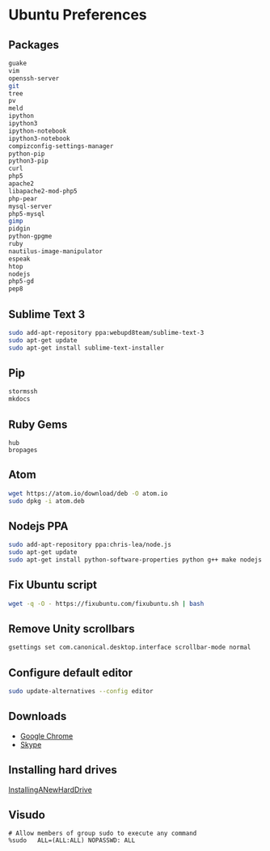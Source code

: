 # Ubuntu Preferences

## Packages

```bash
guake
vim
openssh-server
git
tree
pv
meld
ipython
ipython3
ipython-notebook
ipython3-notebook
compizconfig-settings-manager
python-pip
python3-pip
curl
php5
apache2
libapache2-mod-php5
php-pear
mysql-server
php5-mysql
gimp
pidgin
python-gpgme
ruby
nautilus-image-manipulator
espeak
htop
nodejs
php5-gd
pep8
```

## Sublime Text 3

```bash
sudo add-apt-repository ppa:webupd8team/sublime-text-3
sudo apt-get update
sudo apt-get install sublime-text-installer
```

## Pip

```bash
stormssh
mkdocs
```

## Ruby Gems

```
hub
bropages
```

## Atom

```bash
wget https://atom.io/download/deb -O atom.io
sudo dpkg -i atom.deb
```

## Nodejs PPA

```bash
sudo add-apt-repository ppa:chris-lea/node.js
sudo apt-get update
sudo apt-get install python-software-properties python g++ make nodejs
```

## Fix Ubuntu script

```bash
wget -q -O - https://fixubuntu.com/fixubuntu.sh | bash
```

## Remove Unity scrollbars

```bash
gsettings set com.canonical.desktop.interface scrollbar-mode normal
```

## Configure default editor

```bash
sudo update-alternatives --config editor
```

## Downloads

- [Google Chrome](https://www.google.co.uk/intl/en_uk/chrome/browser/)
- [Skype](www.skype.com/en/download-skype/skype-for-linux/downloading/?type=ubuntu64)

## Installing hard drives

[InstallingANewHardDrive](https://help.ubuntu.com/community/InstallingANewHardDrive)

## Visudo

```
# Allow members of group sudo to execute any command                            
%sudo   ALL=(ALL:ALL) NOPASSWD: ALL
```
